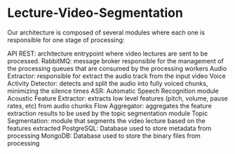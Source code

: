 # Lecture-Video-Segmentation



Our architecture is composed of several modules where each one is responsible for one stage of processing:

API REST: architecture entrypoint where video lectures are sent to be processed.
RabbitMQ: message broker responsible for the management of the processing queues that are consumed by the processing workers
Audio Extractor: responsible for extract the audio track from the input video
Voice Activity Detector: detects and split the audio into fully voiced chunks, minimizing the silence times
ASR: Automatic Speech Recognition module
Acoustic Feature Extractor: extracts low level features (pitch, volume, pause rates, etc) from audio chunks
Flow Aggregator: aggregates the feature extraction results to be used by the topic segmentation module
Topic Segmentation: module that segments the video lecture based on the features extracted
PostgreSQL: Database used to store metadata from processing
MongoDB: Database used to store the binary files from processing

